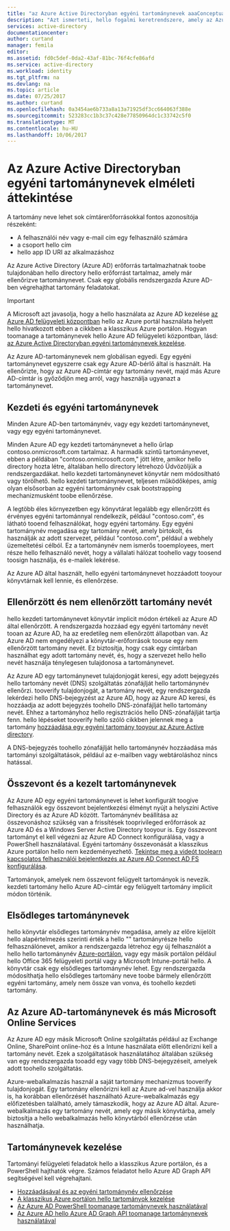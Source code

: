 ```yaml
---
title: "az Azure Active Directoryban egyéni tartománynevek aaaConceptual áttekintése |} Microsoft Docs"
description: "Azt ismerteti, hello fogalmi keretrendszere, amely az Azure Active Directoryban, beleértve az egyszeri bejelentkezés összevonási egyéni tartománynevek használatával"
services: active-directory
documentationcenter: 
author: curtand
manager: femila
editor: 
ms.assetid: fd0c5def-0da2-43af-81bc-76f4cfe86afd
ms.service: active-directory
ms.workload: identity
ms.tgt_pltfrm: na
ms.devlang: na
ms.topic: article
ms.date: 07/25/2017
ms.author: curtand
ms.openlocfilehash: 0a3454ae6b733a8a13a71925df3cc664063f388e
ms.sourcegitcommit: 523283cc1b3c37c428e77850964dc1c33742c5f0
ms.translationtype: MT
ms.contentlocale: hu-HU
ms.lasthandoff: 10/06/2017
---
```

# <a name="conceptual-overview-of-custom-domain-names-in-azure-active-directory"></a>Az Azure Active Directoryban egyéni tartománynevek elméleti áttekintése
A tartomány neve lehet sok címtárerőforrásokkal fontos azonosítója részeként:

* A felhasználói név vagy e-mail cím egy felhasználó számára
* a csoport hello cím
* hello app ID URI az alkalmazáshoz

Az Azure Active Directory (Azure AD) erőforrás tartalmazhatnak toobe tulajdonában hello directory hello erőforrást tartalmaz, amely már ellenőrizve tartománynevet. Csak egy globális rendszergazda Azure AD-ben végrehajthat tartomány feladatokat.

> [!IMPORTANT]
> A Microsoft azt javasolja, hogy a hello használata az Azure AD kezelése [az Azure AD felügyeleti központban](https://aad.portal.azure.com) hello az Azure portál használata helyett hello hivatkozott ebben a cikkben a klasszikus Azure portálon. Hogyan toomanage a tartománynevek hello Azure AD felügyeleti központban, lásd: [az Azure Active Directoryban egyéni tartománynevek kezelése](active-directory-domains-manage-azure-portal.md).

Az Azure AD-tartománynevek nem globálisan egyedi. Egy egyéni tartománynevet egyszerre csak egy Azure AD-bérlő által is használt. Ha ellenőrizte, hogy az Azure AD-címtár egy tartomány nevét, majd más Azure AD-címtár is győződjön meg arról, vagy használja ugyanazt a tartománynevet.

## <a name="initial-and-custom-domain-names"></a>Kezdeti és egyéni tartománynevek
Minden Azure AD-ben tartománynév, vagy egy kezdeti tartománynevet, vagy egy egyéni tartománynevet.

Minden Azure AD egy kezdeti tartománynevet a hello űrlap contoso.onmicrosoft.com tartalmaz. A harmadik szintű tartománynevet, ebben a példában "contoso.onmicrosoft.com," jött létre, amikor hello directory hozta létre, általában hello directory létrehozó Üdvözöljük a rendszergazdákat. hello kezdeti tartománynevet könyvtár nem módosítható vagy törölhető. hello kezdeti tartománynevet, teljesen működőképes, amíg olyan elsősorban az egyéni tartománynév csak bootstrapping mechanizmusként toobe ellenőrzése.

A legtöbb éles környezetben egy könyvtárat legalább egy ellenőrzött és érvényes egyéni tartománnyal rendelkezik, például "contoso.com", és látható tooend felhasználókat, hogy egyéni tartomány. Egy egyéni tartománynév megadása egy tartomány nevét, amely birtokolt, és használják az adott szervezet, például "contoso.com", például a webhely üzemeltetési célból. Ez a tartománynév nem ismerős tooemployees, mert része hello felhasználó nevét, hogy a vállalati hálózat toohello vagy toosend toosign használja, és e-mailek lekérése.

Az Azure AD által használt, hello egyéni tartománynevet hozzáadott tooyour könyvtárnak kell lennie, és ellenőrzése.

## <a name="verified-and-unverified-domain-names"></a>Ellenőrzött és nem ellenőrzött tartomány nevét
hello kezdeti tartománynevet könyvtár implicit módon értékeli az Azure AD által ellenőrzött. A rendszergazda hozzáad egy egyéni tartomány nevét tooan az Azure AD, ha az eredetileg nem ellenőrzött állapotban van. Az Azure AD nem engedélyezi a könyvtár-erőforrások toouse egy nem ellenőrzött tartomány nevét. Ez biztosítja, hogy csak egy címtárban használhat egy adott tartomány nevét, és, hogy a szervezet hello hello nevét használja ténylegesen tulajdonosa a tartománynevet.

Az Azure AD egy tartománynevet tulajdonjogát keresi, egy adott bejegyzés hello tartomány nevét (DNS) szolgáltatás zónafájlját hello tartománynév ellenőrzi. tooverify tulajdonjogát, a tartomány nevét, egy rendszergazda lekérdezi hello DNS-bejegyzést az Azure AD, hogy az Azure AD keresi, és hozzáadja az adott bejegyzés toohello DNS-zónafájlját hello tartomány nevét. Ehhez a tartományhoz hello regisztrációs hello DNS-zónafájlját tartja fenn. hello lépéseket tooverify hello szóló cikkben jelennek meg a tartomány [hozzáadása egy egyéni tartomány tooyour az Azure Active directory](active-directory-add-domain.md).

A DNS-bejegyzés toohello zónafájlját hello tartománynév hozzáadása más tartományi szolgáltatások, például az e-mailben vagy webtároláshoz nincs hatással.

## <a name="federated-and-managed-domain-names"></a>Összevont és a kezelt tartománynevek
Az Azure AD egy egyéni tartománynevet is lehet konfigurált toogive felhasználók egy összevont bejelentkezési élményt nyújt a helyszíni Active Directory és az Azure AD között. Tartománynév beállítása az összevonáshoz szükség van a frissítések tooprivileged erőforrások az Azure AD és a Windows Server Active Directory tooyour is. Egy összevont tartományt el kell végezni az Azure AD Connect konfigurálása, vagy a PowerShell használatával. Egyéni tartomány összevonását a klasszikus Azure portálon hello nem kezdeményezhető. [Tekintse meg a videót toolearn kapcsolatos felhasználói bejelentkezés az Azure AD Connect AD FS konfigurálása](http://channel9.msdn.com/Series/Azure-Active-Directory-Videos-Demos/Configuring-AD-FS-for-user-sign-in-with-Azure-AD-Connect).

Tartományok, amelyek nem összevont felügyelt tartományok is nevezik. kezdeti tartomány hello Azure AD-címtár egy felügyelt tartomány implicit módon történik.

## <a name="primary-domain-names"></a>Elsődleges tartománynevek
hello könyvtár elsődleges tartománynév megadása, amely az előre kijelölt hello alapértelmezés szerinti érték a hello "" tartományrésze hello felhasználónevet, amikor a rendszergazda létrehoz egy új felhasználót a hello hello tartománynév [Azure-portálon](https://portal.azure.com/), vagy egy másik portálon például hello Office 365 felügyeleti portál vagy a Microsoft Intune-portál hello. A könyvtár csak egy elsődleges tartománynév lehet. Egy rendszergazda módosíthatja hello elsődleges tartomány neve toobe bármely ellenőrzött egyéni tartomány, amely nem össze van vonva, és toohello kezdeti tartomány.

## <a name="domain-names-in-azure-ad-and-other-microsoft-online-services"></a>Az Azure AD-tartománynevek és más Microsoft Online Services
Az Azure AD egy másik Microsoft Online szolgáltatás például az Exchange Online, SharePoint online-hoz és a Intune használata előtt ellenőrizni kell a tartomány nevét. Ezek a szolgáltatások használatához általában szükség van egy rendszergazda tooadd egy vagy több DNS-bejegyzéseit, amelyek adott toohello szolgáltatás.

Azure-webalkalmazás használ a saját tartomány mechanizmus tooverify tulajdonjogát. Egy tartomány ellenőrizni kell az Azure ad-vel használja akkor is, ha korábban ellenőrzését használható Azure-webalkalmazás egy előfizetésben található, amely támaszkodik, hogy az Azure AD által. Azure-webalkalmazás egy tartomány nevét, amely egy másik könyvtárba, amely biztosítja a hello webalkalmazás hello könyvtárból ellenőrzése után használhatja.

## <a name="managing-domain-names"></a>Tartománynevek kezelése
Tartományi felügyeleti feladatok hello a klasszikus Azure portálon, és a PowerShell hajthatók végre. Számos feladatot hello Azure AD Graph API segítségével kell végrehajtani.

* [Hozzáadásával és az egyéni tartománynév ellenőrzése](active-directory-add-domain.md)
* [A klasszikus Azure portálon hello tartományok kezelése](active-directory-add-manage-domain-names.md)
* [Az Azure AD PowerShell toomanage tartománynevek használatával](https://msdn.microsoft.com/library/azure/e1ef403f-3347-4409-8f46-d72dafa116e0#BKMK_ManageDomains)
* [Az Azure AD hello Azure AD Graph API toomanage tartománynevek használatával](https://msdn.microsoft.com/Library/Azure/Ad/Graph/api/domains-operations)

